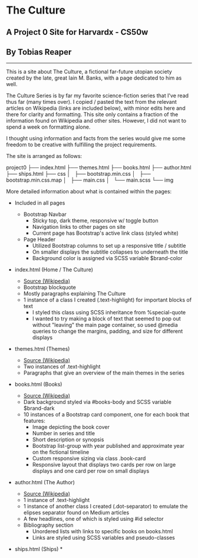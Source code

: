 # The Culture
## A Project 0 Site for Harvardx - CS50w
## By Tobias Reaper
----

This is a site about The Culture, a fictional far-future utopian society created by the late, great Iain M. Banks, with a page dedicated to him as well. 

The Culture Series is by far my favorite science-fiction series that I've read thus far (many times over). I copied / pasted the text from the relevant articles on Wikipedia (links are included below), with minor edits here and there for clarity and formatting. This site only contains a fraction of the information found on Wikipedia and other sites. However, I did not want to spend a week on formatting alone.

I thought using information and facts from the series would give me some freedom to be creative with fulfilling the project requirements. 

The site is arranged as follows:

project0
├── index.html
├── themes.html
├── books.html
├── author.html
├── ships.html
├── css
│   ├── bootstrap.min.css
│   ├── bootstrap.min.css.map
│   ├── main.css
│   └── main.scss
└── img

More detailed information about what is contained within the pages:

* Included in all pages
  * Bootstrap Navbar
    * Sticky top, dark theme, responsive w/ toggle button
    * Navigation links to other pages on site
    * Current page has Bootstrap's active link class (styled white)
  * Page Header
    * Utilized Bootstrap columns to set up a responsive title / subtitle
    * On smaller displays the subtitle collapses to underneath the title
    * Background color is assigned via SCSS variable $brand-color

* index.html (Home / The Culture)
  * [Source (Wikipedia)](https://en.wikipedia.org/wiki/The_Culture)
  * Bootstrap blockquote
  * Mostly paragraphs explaining The Culture
  * 1 instance of a class I created (.text-highlight) for important blocks of text
    * I styled this class using SCSS inheritance from %special-quote
    * I wanted to try making a block of text that seemed to pop out without "leaving" the main page container, so used @media queries to change the margins, padding, and size for different displays

* themes.html (Themes)
  * [Source (Wikipedia)](https://en.wikipedia.org/wiki/The_Culture_(series))
  * Two instances of .text-highlight
  * Paragraphs that give an overview of the main themes in the series

* books.html (Books)
  * [Source (Wikipedia)](https://en.wikipedia.org/wiki/The_Culture_(series))
  * Dark background styled via #books-body and SCSS variable $brand-dark
  * 10 instances of a Bootstrap card component, one for each book that features:
    * Image depicting the book cover
    * Number in series and title
    * Short description or synopsis
    * Bootstrap list-group with year published and approximate year on the fictional timeline
    * Custom responsive sizing via class .book-card 
    * Responsive layout that displays two cards per row on large displays and one card per row on small displays

* author.html (The Author)
  * [Source (Wikipedia)](https://en.wikipedia.org/wiki/Iain_Banks)
  * 1 instance of .text-highlight
  * 1 instance of another class I created (.dot-separator) to emulate the elipses separator found on Medium articles
  * A few headlines, one of which is styled using #id selector
  * Bibliography section
    * Unordered lists with links to specific books on books.html
    * Links are styled using SCSS variables and pseudo-classes

* ships.html (Ships)
  * 
